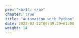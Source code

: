 ```yaml
---
pre: "<b>14. </b>"
chapter: true
title: "Automation with Python"
date: 2023-03-22T06:49:29+01:00
weight: 14
---
```


